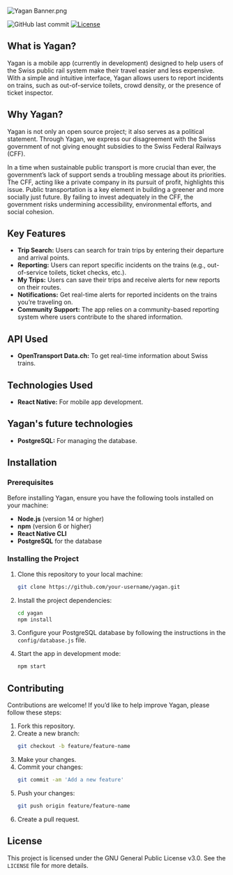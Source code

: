 ![Yagan Banner.png](images/Yagan%20Banner.png)

![GitHub last commit](https://img.shields.io/github/last-commit/Yagan-Organization/Yagan?display_timestamp=author&style=plastic)
[![License](https://img.shields.io/github/license/Yagan-Organization/Yagan)](LICENSE)

## What is Yagan?

Yagan is a mobile app (currently in development) designed to help users of the Swiss public rail system make their travel easier and less expensive. With a simple and intuitive interface, Yagan allows users to report incidents on trains, such as out-of-service toilets, crowd density, or the presence of ticket inspector.

## Why Yagan?

Yagan is not only an open source project; it also serves as a political statement. Through Yagan, we express our disagreement with the Swiss government of not giving enought subsidies to the Swiss Federal Railways (CFF).

In a time when sustainable public transport is more crucial than ever, the government’s lack of support sends a troubling message about its priorities. The CFF, acting like a private company in its pursuit of profit, highlights this issue. Public transportation is a key element in building a greener and more socially just future. By failing to invest adequately in the CFF, the government risks undermining accessibility, environmental efforts, and social cohesion.


## Key Features
- **Trip Search:** Users can search for train trips by entering their departure and arrival points.
- **Reporting:** Users can report specific incidents on the trains (e.g., out-of-service toilets, ticket checks, etc.).
- **My Trips:** Users can save their trips and receive alerts for new reports on their routes.
- **Notifications:** Get real-time alerts for reported incidents on the trains you’re traveling on.
- **Community Support:** The app relies on a community-based reporting system where users contribute to the shared information.

## API Used
- **OpenTransport Data.ch:** To get real-time information about Swiss trains.

## Technologies Used
- **React Native:** For mobile app development.

## Yagan's future technologies
- **PostgreSQL:** For managing the database.



## Installation

### Prerequisites

Before installing Yagan, ensure you have the following tools installed on your machine:
- **Node.js** (version 14 or higher)
- **npm** (version 6 or higher)
- **React Native CLI**
- **PostgreSQL** for the database

### Installing the Project

1. Clone this repository to your local machine:
   ```bash
   git clone https://github.com/your-username/yagan.git
   ```

2. Install the project dependencies:
   ```bash
   cd yagan
   npm install
   ```

3. Configure your PostgreSQL database by following the instructions in the `config/database.js` file.

4. Start the app in development mode:
   ```bash
   npm start
   ```

## Contributing

Contributions are welcome! If you’d like to help improve Yagan, please follow these steps:

1. Fork this repository.
2. Create a new branch:
   ```bash
   git checkout -b feature/feature-name
   ```
3. Make your changes.
4. Commit your changes:
   ```bash
   git commit -am 'Add a new feature'
   ```
5. Push your changes:
   ```bash
   git push origin feature/feature-name
   ```
6. Create a pull request.

## License

This project is licensed under the GNU General Public License v3.0. See the `LICENSE` file for more details.
